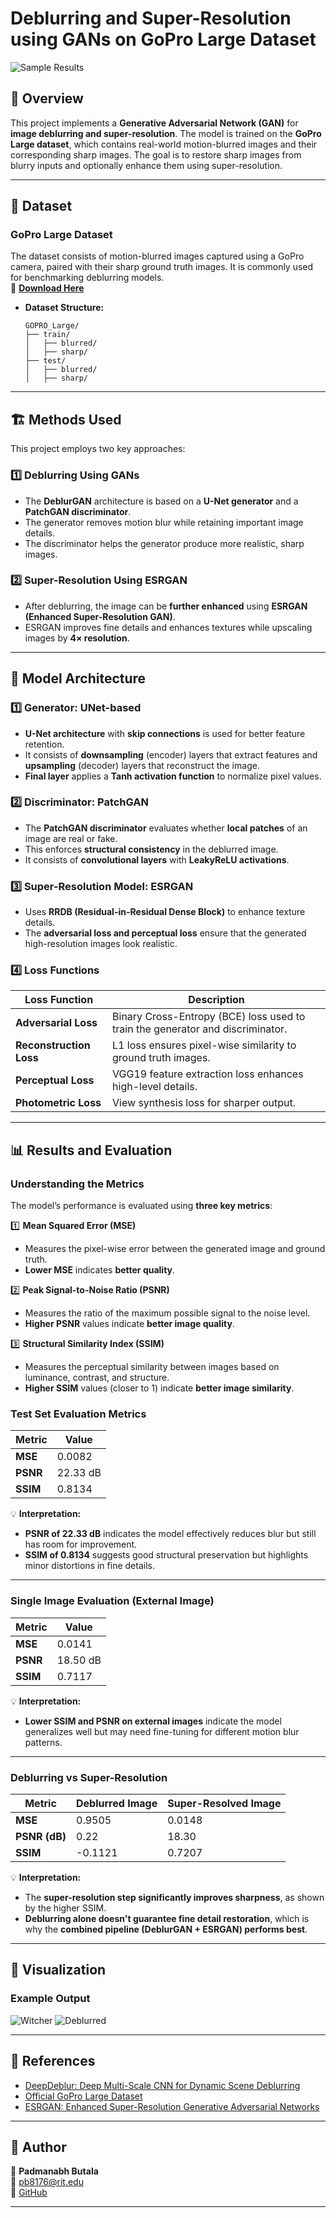 

# **Deblurring and Super-Resolution using GANs on GoPro Large Dataset**
![Sample Results](image.png)

## 📌 **Overview**
This project implements a **Generative Adversarial Network (GAN)** for **image deblurring and super-resolution**. The model is trained on the **GoPro Large dataset**, which contains real-world motion-blurred images and their corresponding sharp images. The goal is to restore sharp images from blurry inputs and optionally enhance them using super-resolution.

---

## 📁 **Dataset**
### **GoPro Large Dataset**
The dataset consists of motion-blurred images captured using a GoPro camera, paired with their sharp ground truth images. It is commonly used for benchmarking deblurring models.  
🔗 **[Download Here](https://github.com/SeungjunNah/DeepDeblur_release)**  

- **Dataset Structure:**
  ```
  GOPRO_Large/
  ├── train/
  │   ├── blurred/
  │   ├── sharp/
  ├── test/
  │   ├── blurred/
  │   ├── sharp/
  ```

---

## 🏗 **Methods Used**
This project employs two key approaches:  

### **1️⃣ Deblurring Using GANs**
- The **DeblurGAN** architecture is based on a **U-Net generator** and a **PatchGAN discriminator**.
- The generator removes motion blur while retaining important image details.
- The discriminator helps the generator produce more realistic, sharp images.

### **2️⃣ Super-Resolution Using ESRGAN**
- After deblurring, the image can be **further enhanced** using **ESRGAN (Enhanced Super-Resolution GAN)**.
- ESRGAN improves fine details and enhances textures while upscaling images by **4× resolution**.

---

## 🎯 **Model Architecture**
### **1️⃣ Generator: UNet-based**
- **U-Net architecture** with **skip connections** is used for better feature retention.
- It consists of **downsampling** (encoder) layers that extract features and **upsampling** (decoder) layers that reconstruct the image.
- **Final layer** applies a **Tanh activation function** to normalize pixel values.

### **2️⃣ Discriminator: PatchGAN**
- The **PatchGAN discriminator** evaluates whether **local patches** of an image are real or fake.
- This enforces **structural consistency** in the deblurred image.
- It consists of **convolutional layers** with **LeakyReLU activations**.

### **3️⃣ Super-Resolution Model: ESRGAN**
- Uses **RRDB (Residual-in-Residual Dense Block)** to enhance texture details.
- The **adversarial loss and perceptual loss** ensure that the generated high-resolution images look realistic.

### **4️⃣ Loss Functions**
| Loss Function | Description |
|--------------|------------|
| **Adversarial Loss** | Binary Cross-Entropy (BCE) loss used to train the generator and discriminator. |
| **Reconstruction Loss** | L1 loss ensures pixel-wise similarity to ground truth images. |
| **Perceptual Loss** | VGG19 feature extraction loss enhances high-level details. |
| **Photometric Loss** | View synthesis loss for sharper output. |

---

## 📊 **Results and Evaluation**
### **Understanding the Metrics**
The model’s performance is evaluated using **three key metrics**:

1️⃣ **Mean Squared Error (MSE)**  
   - Measures the pixel-wise error between the generated image and ground truth.  
   - **Lower MSE** indicates **better quality**.

2️⃣ **Peak Signal-to-Noise Ratio (PSNR)**  
   - Measures the ratio of the maximum possible signal to the noise level.  
   - **Higher PSNR** values indicate **better image quality**.

3️⃣ **Structural Similarity Index (SSIM)**  
   - Measures the perceptual similarity between images based on luminance, contrast, and structure.  
   - **Higher SSIM** values (closer to 1) indicate **better image similarity**.

### **Test Set Evaluation Metrics**
| Metric | Value |
|--------|-------|
| **MSE** | 0.0082 |
| **PSNR** | 22.33 dB |
| **SSIM** | 0.8134 |

💡 **Interpretation:**  
- **PSNR of 22.33 dB** indicates the model effectively reduces blur but still has room for improvement.
- **SSIM of 0.8134** suggests good structural preservation but highlights minor distortions in fine details.

---

### **Single Image Evaluation (External Image)**
| Metric | Value |
|--------|-------|
| **MSE** | 0.0141 |
| **PSNR** | 18.50 dB |
| **SSIM** | 0.7117 |

💡 **Interpretation:**  
- **Lower SSIM and PSNR on external images** indicate the model generalizes well but may need fine-tuning for different motion blur patterns.

---

### **Deblurring vs Super-Resolution**
| Metric | Deblurred Image | Super-Resolved Image |
|--------|----------------|----------------------|
| **MSE** | 0.9505 | 0.0148 |
| **PSNR (dB)** | 0.22 | 18.30 |
| **SSIM** | -0.1121 | 0.7207 |

💡 **Interpretation:**  
- The **super-resolution step significantly improves sharpness**, as shown by the higher SSIM.
- **Deblurring alone doesn't guarantee fine detail restoration**, which is why the **combined pipeline (DeblurGAN + ESRGAN) performs best**.





---

## 📌 **Visualization**
### **Example Output**
![Witcher](wicther.png)
![Deblurred](deblur.png) 

---

## 📜 **References**
- [DeepDeblur: Deep Multi-Scale CNN for Dynamic Scene Deblurring](https://openaccess.thecvf.com/content_cvpr_2017/html/Nah_Deep_Multi-Scale_CNN_CVPR_2017_paper.html)  
- [Official GoPro Large Dataset](https://github.com/SeungjunNah/DeepDeblur_release)  
- [ESRGAN: Enhanced Super-Resolution Generative Adversarial Networks](https://arxiv.org/abs/1809.00219)  

---

## 🔗 **Author**
📌 **Padmanabh Butala**  
📧 pb8176@rit.edu  
🔗 [GitHub](https://github.com/yourusername)

---
